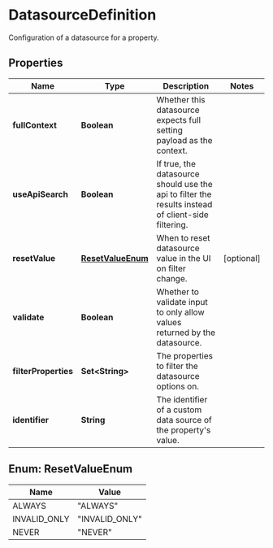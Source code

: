 

# DatasourceDefinition

Configuration of a datasource for a property.

## Properties

| Name | Type | Description | Notes |
|------------ | ------------- | ------------- | -------------|
|**fullContext** | **Boolean** | Whether this datasource expects full setting payload as the context. |  |
|**useApiSearch** | **Boolean** | If true, the datasource should use the api to filter the results instead of client-side filtering. |  |
|**resetValue** | [**ResetValueEnum**](#ResetValueEnum) | When to reset datasource value in the UI on filter change. |  [optional] |
|**validate** | **Boolean** | Whether to validate input to only allow values returned by the datasource. |  |
|**filterProperties** | **Set&lt;String&gt;** | The properties to filter the datasource options on. |  |
|**identifier** | **String** | The identifier of a custom data source of the property&#39;s value. |  |



## Enum: ResetValueEnum

| Name | Value |
|---- | -----|
| ALWAYS | &quot;ALWAYS&quot; |
| INVALID_ONLY | &quot;INVALID_ONLY&quot; |
| NEVER | &quot;NEVER&quot; |



